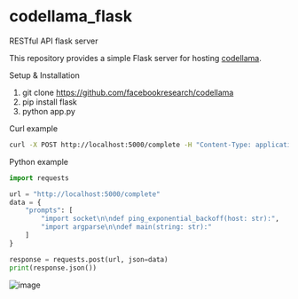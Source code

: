 # codellama_flask
RESTful API flask server

This repository provides a simple Flask server for hosting [codellama](https://github.com/facebookresearch/codellama).


Setup & Installation

1. git clone https://github.com/facebookresearch/codellama
2. pip install flask
3. python app.py

Curl example
```bash
curl -X POST http://localhost:5000/complete -H "Content-Type: application/json" -d '{"prompts": ["import socket\n\ndef ping_exponential_backoff(host: str):", "import argparse\n\ndef main(string: str):"]}'
```
Python example
```python
import requests

url = "http://localhost:5000/complete"
data = {
    "prompts": [
        "import socket\n\ndef ping_exponential_backoff(host: str):",
        "import argparse\n\ndef main(string: str):"
    ]
}

response = requests.post(url, json=data)
print(response.json())
```


![image](https://github.com/gyupro/codellama_flask/assets/79894531/89521d10-3e15-4e90-b437-0c9b547ada6d)
